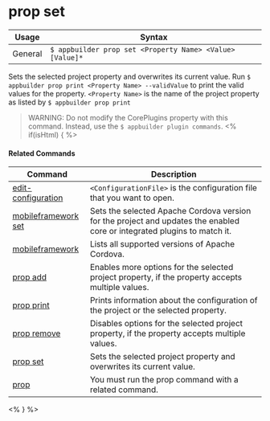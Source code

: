 prop set
==========

Usage | Syntax
------|-------
General | `$ appbuilder prop set <Property Name> <Value> [Value]*`

Sets the selected project property and overwrites its current value.
Run `$ appbuilder prop print <Property Name> --validValue` to print the valid values for the property.
`<Property Name>` is the name of the project property as listed by `$ appbuilder prop print`
> WARNING: Do not modify the CorePlugins property with this command. Instead, use the `$ appbuilder plugin commands`.
<% if(isHtml) { %> 

#### Related Commands

Command | Description
----------|----------
[edit-configuration](edit-configuration.html) | `<ConfigurationFile>` is the configuration file that you want to open.
[mobileframework set](mobileframework-set.html) | Sets the selected Apache Cordova version for the project and updates the enabled core or integrated plugins to match it.
[mobileframework](mobileframework.html) | Lists all supported versions of Apache Cordova.
[prop add](prop-add.html) | Enables more options for the selected project property, if the property accepts multiple values.
[prop print](prop-print.html) | Prints information about the configuration of the project or the selected property.
[prop remove](prop-remove.html) | Disables options for the selected project property, if the property accepts multiple values.
[prop set](prop-set.html) | Sets the selected project property and overwrites its current value.
[prop](prop.html) | You must run the prop command with a related command.
<% } %>